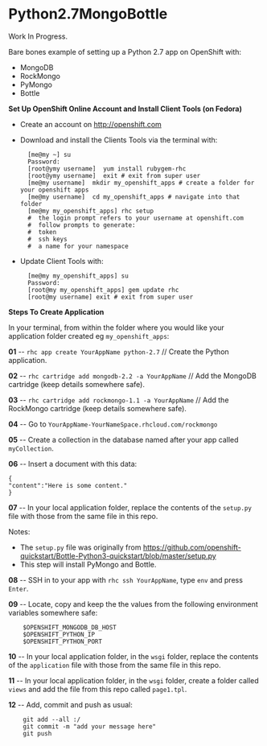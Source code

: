 Python2.7MongoBottle
======================================

Work In Progress.  

Bare bones example of setting up a Python 2.7 app on OpenShift with:

- MongoDB
- RockMongo
- PyMongo
- Bottle

**Set Up OpenShift Online Account and Install Client Tools (on Fedora)**

- Create an account on http://openshift.com
- Download and install the Clients Tools via the terminal with:

        [me@my ~] su
        Password:
        [root@ymy username]  yum install rubygem-rhc
        [root@ymy username]  exit # exit from super user
        [me@my username]  mkdir my_openshift_apps # create a folder for your openshift apps
        [me@my username]  cd my_openshift_apps # navigate into that folder
        [me@my my_openshift_apps] rhc setup
        #  the login prompt refers to your username at openshift.com
        #  follow prompts to generate:
        #  token
        #  ssh keys
        #  a name for your namespace
        
- Update Client Tools with:

        [me@my my_openshift_apps] su
        Password:
        [root@my my_openshift_apps] gem update rhc
        [root@my username] exit # exit from super user

**Steps To Create Application**

In your terminal, from within the folder where you would like your application folder created eg `my_openshift_apps`:  


**01** -- `rhc app create YourAppName python-2.7`   // Create the Python application.

**02** -- `rhc cartridge add mongodb-2.2 -a YourAppName`   // Add the MongoDB cartridge (keep details somewhere safe).

**03** -- `rhc cartridge add rockmongo-1.1 -a YourAppName`   // Add the RockMongo cartridge (keep details somewhere safe).

**04** -- Go to `YourAppName-YourNameSpace.rhcloud.com/rockmongo`

**05** -- Create a collection in the database named after your app called `myCollection`.

**06** -- Insert a document with this data:


    {
    "content":"Here is some content."
    }


**07** -- In your local application folder, replace the contents of the `setup.py` file with those from the same file in this repo.

Notes:

- The `setup.py` file was originally from https://github.com/openshift-quickstart/Bottle-Python3-quickstart/blob/master/setup.py
- This step will install PyMongo and Bottle.

**08** -- SSH in to your app with `rhc ssh YourAppName`, type `env` and press `Enter`.

**09** -- Locate, copy and keep the the values from the following environment variables somewhere safe:

        $OPENSHIFT_MONGODB_DB_HOST
        $OPENSHIFT_PYTHON_IP
        $OPENSHIFT_PYTHON_PORT

**10** -- In your local application folder, in the `wsgi` folder, replace the contents of the `application` file with those from the same file in this repo.  

**11** -- In your local application folder, in the `wsgi` folder, create a folder called `views` and add the file from this repo called `page1.tpl`.  

**12** -- Add, commit and push as usual:  

        git add --all :/
        git commit -m "add your message here"
        git push
